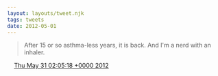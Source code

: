 ```yaml
---
layout: layouts/tweet.njk
tags: tweets
date: 2012-05-01
---
```


> After 15 or so asthma\-less years, it is back\. And I'm a nerd with an inhaler\.

<img src="/img/tweet-media/tweet.ico" width="12" /> [Thu May 31 02:05:18 +0000 2012](https://twitter.com/timwasson/status/208016272661819392)